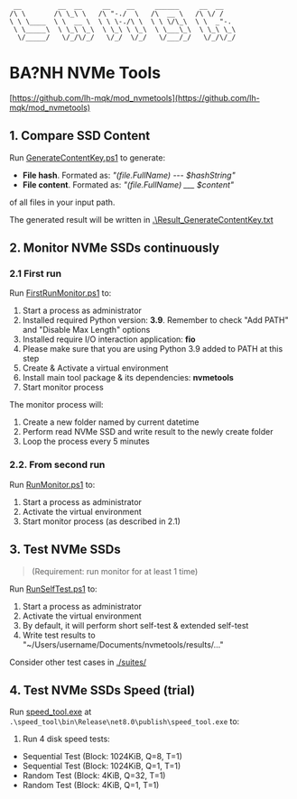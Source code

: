 ```
 __         __  __     __    __     ______     __  __    
/\ \       /\ \_\ \   /\ "-./  \   /\  __ \   /\ \/ /    
\ \ \____  \ \  __ \  \ \ \-./\ \  \ \ \/\_\  \ \  _"-.  
 \ \_____\  \ \_\ \_\  \ \_\ \ \_\  \ \___\_\  \ \_\ \_\ 
  \/_____/   \/_/\/_/   \/_/  \/_/   \/___/_/   \/_/\/_/ 
```

# BA?NH NVMe Tools
[https://github.com/lh-mqk/mod_nvmetools](https://github.com/lh-mqk/mod_nvmetools)

## 1. Compare SSD Content

Run [GenerateContentKey.ps1](GenerateContentKey.ps1) to generate:

- **File hash**. Formated as: *"$($file.FullName) --- $hashString"*
- **File content**. Formated as: *"$($file.FullName) ___ $content"*

of all files in your input path.

The generated result will be written in [.\Result_GenerateContentKey.txt](Result_GenerateContentKey.txt)

## 2. Monitor NVMe SSDs continuously

### 2.1 First run

Run [FirstRunMonitor.ps1](FirstRunMonitor.ps1) to:

1. Start a process as administrator
2. Installed required Python version: **3.9**. Remember to check "Add PATH" and "Disable Max Length" options
3. Installed require I/O interaction application: **fio**
4. Please make sure that you are using Python 3.9 added to PATH at this step
5. Create & Activate a virtual environment
6. Install main tool package & its dependencies: **nvmetools**
7. Start monitor process

The monitor process will:

1. Create a new folder named by current datetime
2. Perform read NVMe SSD and write result to the newly create folder
3. Loop the process every 5 minutes

### 2.2. From second run

Run [RunMonitor.ps1](RunMonitor.ps1) to:

1. Start a process as administrator
2. Activate the virtual environment
3. Start monitor process (as described in 2.1)

## 3. Test NVMe SSDs

> (Requirement: run monitor for at least 1 time)

Run [RunSelfTest.ps1](RunSelfTest.ps1) to:

1. Start a process as administrator
2. Activate the virtual environment
3. By default, it will perform short self-test & extended self-test
4. Write test results to "~/Users/username/Documents/nvmetools/results/..."

Consider other test cases in [./suites/](./suites/)

## 4. Test NVMe SSDs Speed (trial)

Run [speed_tool.exe](.\speed_tool\bin\Release\net8.0\publish\speed_tool.exe) at `.\speed_tool\bin\Release\net8.0\publish\speed_tool.exe` to:

1. Run 4 disk speed tests:
- Sequential Test (Block: 1024KiB, Q=8, T=1)
- Sequential Test (Block: 1024KiB, Q=1, T=1)
- Random Test (Block: 4KiB, Q=32, T=1)
- Random Test (Block: 4KiB, Q=1, T=1)